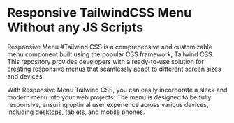 # Responsive TailwindCSS Menu Without any JS Scripts

Responsive Menu #Tailwind CSS is a comprehensive and customizable menu component built using the popular CSS framework, Tailwind CSS. This repository provides developers with a ready-to-use solution for creating responsive menus that seamlessly adapt to different screen sizes and devices.

With Responsive Menu Tailwind CSS, you can easily incorporate a sleek and modern menu into your web projects. The menu is designed to be fully responsive, ensuring optimal user experience across various devices, including desktops, tablets, and mobile phones.
